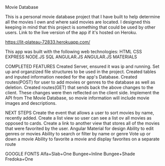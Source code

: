Movie Database



This is a personal movie database project that I have built to help determine all the movies I own and where said movies are located. I designed this keeping in mind that this project is something that could be used by other users. Link to the live version of the app if it's hosted on Heroku.

https://lit-plateau-72833.herokuapp.com/



This app was built with the following web technologies:
HTML
CSS
EXPRESS
NODE.JS
SQL
ANGULAR.JS
ANGULAR.JS MATERIALS


COMPLETED FEATURES
Created Server, ensured it was ip and running.
Set up and organzized file structures to be used in the project.
Created tables and inputed information needed for the app's Database.
Created routes(POST) for user to add movies or genres to the database as well as deletion. 
Created routes(GET) that sends back the above changes to the client. These changes were then reflected on the client side.
Implement the API from The Movie Database, so movie information will include movie images and descriptions.


NEXT STEPS
Create the event that allows a user to sort movies by name, recently added.
Create a list view so user can see a list ov all movies as opposed to cards.
Create a link to another view that stores all of the movies that were favorited by the user.
Angular Material for design
Ability to edit genres or movies
Ability to search or filter by name or genre
Vote up or down a movie
Ability to favorite a movie and display favorites on a separate route








GOOGLE FONTS
Alfa+Slab+One
Bungee+Inline
Bungee+Shade
Fredoka+One
